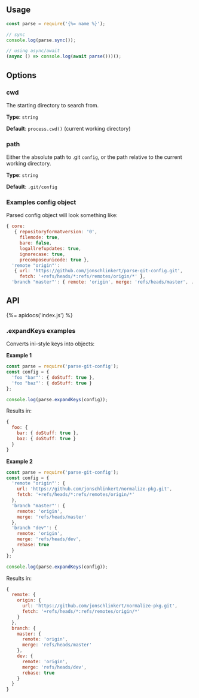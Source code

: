 ## Usage

```js
const parse = require('{%= name %}');

// sync
console.log(parse.sync());

// using async/await
(async () => console.log(await parse()))();
```

## Options

### cwd

The starting directory to search from.

**Type**: `string`

**Default**: `process.cwd()` (current working directory)


### path

Either the absolute path to .git `config`, or the path relative to the current working directory.

**Type**: `string`

**Default**: `.git/config`


### Examples config object

Parsed config object will look something like:

```js
{ core:
   { repositoryformatversion: '0',
     filemode: true,
     bare: false,
     logallrefupdates: true,
     ignorecase: true,
     precomposeunicode: true },
  'remote "origin"':
   { url: 'https://github.com/jonschlinkert/parse-git-config.git',
     fetch: '+refs/heads/*:refs/remotes/origin/*' },
  'branch "master"': { remote: 'origin', merge: 'refs/heads/master', ... } }
```

## API
{%= apidocs('index.js') %}

### .expandKeys examples

Converts ini-style keys into objects:

**Example 1**

```js
const parse = require('parse-git-config');
const config = { 
  'foo "bar"': { doStuff: true },
  'foo "baz"': { doStuff: true } 
};

console.log(parse.expandKeys(config));
```

Results in:

```js
{ 
  foo: { 
    bar: { doStuff: true }, 
    baz: { doStuff: true } 
  } 
}
```

**Example 2**

```js
const parse = require('parse-git-config');
const config = {
  'remote "origin"': { 
    url: 'https://github.com/jonschlinkert/normalize-pkg.git',
    fetch: '+refs/heads/*:refs/remotes/origin/*' 
  },
  'branch "master"': { 
    remote: 'origin', 
    merge: 'refs/heads/master' 
  },
  'branch "dev"': { 
    remote: 'origin', 
    merge: 'refs/heads/dev', 
    rebase: true 
  }
};

console.log(parse.expandKeys(config));
```

Results in:

```js
{
  remote: {
    origin: {
      url: 'https://github.com/jonschlinkert/normalize-pkg.git',
      fetch: '+refs/heads/*:refs/remotes/origin/*'
    }
  },
  branch: {
    master: {
      remote: 'origin',
      merge: 'refs/heads/master'
    },
    dev: {
      remote: 'origin',
      merge: 'refs/heads/dev',
      rebase: true
    }
  }
}
```
